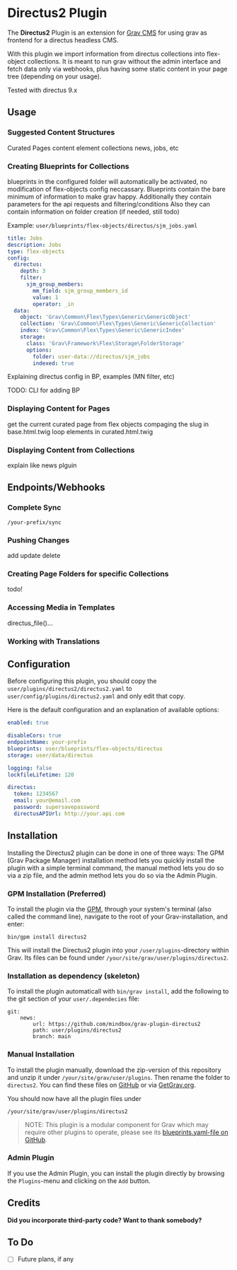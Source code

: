 # Directus2 Plugin

The **Directus2** Plugin is an extension for [Grav CMS](https://github.com/getgrav/grav) for using grav as frontend for a directus headless CMS.

With this plugin we import information from directus collections into flex-object collections. It is meant to run grav without the admin interface and fetch data only via webhooks, plus having some static content in your page tree (depending on your usage).

Tested with directus 9.x 

## Usage

### Suggested Content Structures

Curated Pages
content element collections
news, jobs, etc

### Creating Blueprints for Collections

blueprints in the configured folder will automatically be activated, no modification of flex-objects config neccassary.
Blueprints contain the bare minimum of information to make grav happy.
Additionally they contain parameters for the api requests and filtering/conditions
Also they can contain information on folder creation (if needed, still todo)

Example: `user/blueprints/flex-objects/directus/sjm_jobs.yaml`

```yaml
title: Jobs
description: Jobs
type: flex-objects
config:
  directus:
    depth: 3
    filter:
      sjm_group_members:
        mm_field: sjm_group_members_id
        value: 1
        operator: _in
  data:
    object: 'Grav\Common\Flex\Types\Generic\GenericObject'
    collection: 'Grav\Common\Flex\Types\Generic\GenericCollection'
    index: 'Grav\Common\Flex\Types\Generic\GenericIndex'
    storage:
      class: 'Grav\Framework\Flex\Storage\FolderStorage'
      options:
        folder: user-data://directus/sjm_jobs
        indexed: true

```
Explaining directus config in BP, examples (MN filter, etc)

TODO: CLI for adding BP

### Displaying Content for Pages

get the current curated page from flex objects compaging the slug in base.html.twig
loop elements in curated.html.twig

### Displaying Content from Collections

explain like news plguin

## Endpoints/Webhooks

### Complete Sync

`/your-prefix/sync`

### Pushing Changes

add
update
delete

### Creating Page Folders for specific Collections
todo!

### Accessing Media in Templates

directus_file()…

### Working with Translations

## Configuration

Before configuring this plugin, you should copy the `user/plugins/directus2/directus2.yaml` to `user/config/plugins/directus2.yaml` and only edit that copy.

Here is the default configuration and an explanation of available options:

```yaml
enabled: true

disableCors: true
endpointName: your-prefix
blueprints: user/blueprints/flex-objects/directus
storage: user/data/directus

logging: false
lockfileLifetime: 120

directus:
  token: 1234567
  email: your@email.com
  password: supersavepassword
  directusAPIUrl: http://your.api.com
```

## Installation

Installing the Directus2 plugin can be done in one of three ways: The GPM (Grav Package Manager) installation method lets you quickly install the plugin with a simple terminal command, the manual method lets you do so via a zip file, and the admin method lets you do so via the Admin Plugin.

### GPM Installation (Preferred)

To install the plugin via the [GPM](https://learn.getgrav.org/cli-console/grav-cli-gpm), through your system's terminal (also called the command line), navigate to the root of your Grav-installation, and enter:

    bin/gpm install directus2

This will install the Directus2 plugin into your `/user/plugins`-directory within Grav. Its files can be found under `/your/site/grav/user/plugins/directus2`.

### Installation as dependency (skeleton)

To install the plugin automaticall with `bin/grav install`, add the following to the git section of your `user/.dependecies` file:

```
git:
    news:
        url: https://github.com/mindbox/grav-plugin-directus2
        path: user/plugins/directus2
        branch: main
```


### Manual Installation

To install the plugin manually, download the zip-version of this repository and unzip it under `/your/site/grav/user/plugins`. Then rename the folder to `directus2`. You can find these files on [GitHub](https://github.com//grav-plugin-directus2) or via [GetGrav.org](https://getgrav.org/downloads/plugins).

You should now have all the plugin files under

    /your/site/grav/user/plugins/directus2
	
> NOTE: This plugin is a modular component for Grav which may require other plugins to operate, please see its [blueprints.yaml-file on GitHub](https://github.com//grav-plugin-directus2/blob/main/blueprints.yaml).

### Admin Plugin

If you use the Admin Plugin, you can install the plugin directly by browsing the `Plugins`-menu and clicking on the `Add` button.

## Credits

**Did you incorporate third-party code? Want to thank somebody?**

## To Do

- [ ] Future plans, if any


